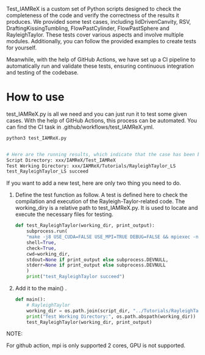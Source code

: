 Test_IAMReX is a custom set of Python scripts designed to check the completeness of the code and verify the correctness of the results it produces. We provided some test cases, including lidDrivenCanvity, RSV, DraftingKissingTumbling, FlowPastCylinder, FlowPastSphere and RayleighTaylor. These tests cover various aspects and involve multiple modules. Additionally, you can follow the provided examples to create tests for yourself.

Meanwhile, with the help of GitHub Actions, we have set up a CI pipeline to automatically run and validate these tests, ensuring continuous integration and testing of the codebase.

# How to use 

test_IAMReX.py is all we need and you can just run it to test some given cases. With the help of GitHub Actions, this process can be automated. You can find the CI task in .github/workflows/test_IAMReX.yml.

```bash
python3 test_IAMReX.py


# Here are the running results, which indicate that the case has been built and run successfully.
Script Directory: xxx/IAMReX/Test_IAMReX
Test Working Directory: xxx/IAMReX/Tutorials/RayleighTaylor_LS
test_RayleighTaylor_LS succeed
```

If you want to add a new test, here are only two thing you need to do. 

1. Define the test function as follow. A test is defined here to check the compilation and execution of the Rayleigh-Taylor-related code. The working_diry is a relative path to test_IAMReX.py. It is used to locate and execute the necessary files for testing.

    ```python
    def test_RayleighTaylor(working_dir, print_output):
        subprocess.run(
        "make -j8 USE_CUDA=FALSE USE_MPI=TRUE DEBUG=FALSE && mpiexec -np 2 ./amr2d.gnu.MPI.ex inputs.2d.rayleightaylor", 
        shell=True, 
        check=True, 
        cwd=working_dir,
        stdout=None if print_output else subprocess.DEVNULL,
        stderr=None if print_output else subprocess.DEVNULL
        )
        print("test_RayleighTaylor succeed")
    ```
2. Add it to the main() .
    ```python
    def main():
        # RayleighTaylor
        working_dir = os.path.join(script_dir, "../Tutorials/RayleighTaylor")
        print("Test Working Directory:", os.path.abspath(working_dir))
        test_RayleighTaylor(working_dir, print_output)   
    ```



NOTE: 

For github action, mpi is only supported 2 cores, GPU is not supported.



